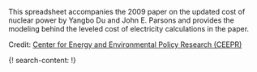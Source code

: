 
This spreadsheet accompanies the 2009 paper on the updated cost of nuclear power by 
Yangbo Du and John E. Parsons and provides the modeling behind the leveled cost of electricity calculations in the paper. 

Credit: [Center for Energy and Environmental Policy Research (CEEPR)](hhttp://ceepr.mit.edu/)

{! search-content: !}

